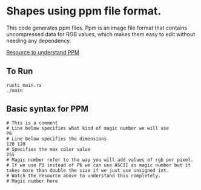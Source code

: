 # Shapes using ppm file format.
This code generates ppm files.
Ppm is an image file format that contains uncompressed data for RGB values,
which makes them easy to edit without needing any dependency.

[Resource to understand PPM](https://www.youtube.com/watch?v=12IbpyFiIYE)
## To Run
```
rustc main.rs
./main
```

## Basic syntax for PPM
```ppm
# This is a comment
# Line below specifies what kind of magic number we will use
P6
# Line below specifies the dimensions
120 120
# Specifies the max color value
255
# Magic number refer to the way you will add values of rgb per pixel.
# If we use P3 instead of P6 we can use ASCII as magic number but it takes more than double the size if we just use unsigned int.
# Watch the resource above to understand this completely.
# Magic number here
```
